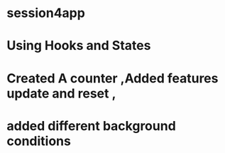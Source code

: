 # session4app
# Using Hooks and States 
# Created A counter ,Added features update and reset ,
# added different background conditions